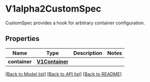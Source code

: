 # V1alpha2CustomSpec

CustomSpec provides a hook for arbitrary container configuration.
## Properties
Name | Type | Description | Notes
------------ | ------------- | ------------- | -------------
**container** | [**V1Container**](V1Container.md) |  | 

[[Back to Model list]](../README.md#documentation-for-models) [[Back to API list]](../README.md#documentation-for-api-endpoints) [[Back to README]](../README.md)



